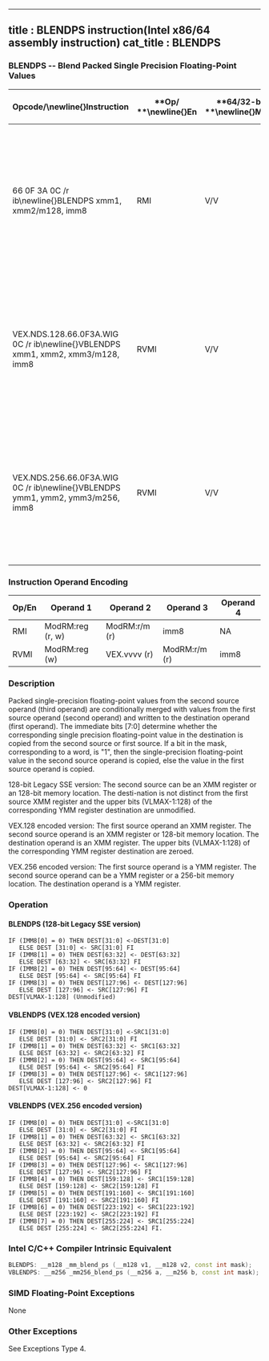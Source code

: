 ----------------------------
title : BLENDPS instruction(Intel x86/64 assembly instruction)
cat_title : BLENDPS
----------------------------
### BLENDPS -- Blend Packed Single Precision Floating-Point Values


|**Opcode/**\newline{}**Instruction**|**Op/ **\newline{}**En**|**64/32-bit **\newline{}**Mode**|**CPUID **\newline{}**Feature **\newline{}**Flag**|**Description**|
|------------------------------------|------------------------|--------------------------------|--------------------------------------------------|---------------|
|66 0F 3A 0C /r ib\newline{}BLENDPS xmm1, xmm2/m128, imm8|RMI|V/V|SSE4_1|Select packed single precision floating-point values from xmm1 and xmm2/m128 from mask specified in imm8 and store the values into xmm1.|
|VEX.NDS.128.66.0F3A.WIG 0C /r ib\newline{}VBLENDPS xmm1, xmm2, xmm3/m128, imm8|RVMI|V/V|AVX|Select packed single-precision floating-point values from xmm2 and xmm3/m128 from mask in imm8 and store the values in xmm1.|
|VEX.NDS.256.66.0F3A.WIG 0C /r ib\newline{}VBLENDPS ymm1, ymm2, ymm3/m256, imm8|RVMI|V/V|AVX|Select packed single-precision floating-point values from ymm2 and ymm3/m256 from mask in imm8 and store the values in ymm1.|
### Instruction Operand Encoding


|Op/En|Operand 1|Operand 2|Operand 3|Operand 4|
|-----|---------|---------|---------|---------|
|RMI|ModRM:reg (r, w)|ModRM:r/m (r)|imm8|NA|
|RVMI|ModRM:reg (w)|VEX.vvvv (r)|ModRM:r/m (r)|imm8|
### Description


Packed single-precision floating-point values from the second source operand (third operand) are conditionally merged with values from the first source operand (second operand) and written to the destination operand (first operand). The immediate bits [7:0] determine whether the corresponding single precision floating-point value in the destination is copied from the second source or first source. If a bit in the mask, corresponding to a word, is "1", then the single-precision floating-point value in the second source operand is copied, else the value in the first source operand is copied.

128-bit Legacy SSE version: The second source can be an XMM register or an 128-bit memory location. The desti-nation is not distinct from the first source XMM register and the upper bits (VLMAX-1:128) of the corresponding YMM register destination are unmodified.

VEX.128 encoded version: The first source operand an XMM register. The second source operand is an XMM register or 128-bit memory location. The destination operand is an XMM register. The upper bits (VLMAX-1:128) of the corresponding YMM register destination are zeroed.

VEX.256 encoded version: The first source operand is a YMM register. The second source operand can be a YMM register or a 256-bit memory location. The destination operand is a YMM register. 


### Operation
#### BLENDPS (128-bit Legacy SSE version)
```info-verb
IF (IMM8[0] = 0) THEN DEST[31:0] <- DEST[31:0]
   ELSE DEST [31:0]  <- SRC[31:0] FI
IF (IMM8[1] = 0) THEN DEST[63:32] <-  DEST[63:32]
   ELSE DEST [63:32]  <- SRC[63:32] FI
IF (IMM8[2] = 0) THEN DEST[95:64]  <- DEST[95:64]
   ELSE DEST [95:64] <-  SRC[95:64] FI
IF (IMM8[3] = 0) THEN DEST[127:96] <-  DEST[127:96]
   ELSE DEST [127:96] <-  SRC[127:96] FI
DEST[VLMAX-1:128] (Unmodified)
```
#### VBLENDPS (VEX.128 encoded version)
```info-verb
IF (IMM8[0] = 0) THEN DEST[31:0]  <-SRC1[31:0]
   ELSE DEST [31:0]  <- SRC2[31:0] FI
IF (IMM8[1] = 0) THEN DEST[63:32] <-  SRC1[63:32]
   ELSE DEST [63:32] <-  SRC2[63:32] FI
IF (IMM8[2] = 0) THEN DEST[95:64]  <- SRC1[95:64]
   ELSE DEST [95:64] <-  SRC2[95:64] FI
IF (IMM8[3] = 0) THEN DEST[127:96]  <- SRC1[127:96]
   ELSE DEST [127:96] <-  SRC2[127:96] FI
DEST[VLMAX-1:128]  <- 0
```
#### VBLENDPS (VEX.256 encoded version)
```info-verb
IF (IMM8[0] = 0) THEN DEST[31:0]  <-SRC1[31:0]
   ELSE DEST [31:0] <-  SRC2[31:0] FI
IF (IMM8[1] = 0) THEN DEST[63:32] <-  SRC1[63:32]
   ELSE DEST [63:32] <-  SRC2[63:32] FI
IF (IMM8[2] = 0) THEN DEST[95:64]  <- SRC1[95:64]
   ELSE DEST [95:64] <-  SRC2[95:64] FI
IF (IMM8[3] = 0) THEN DEST[127:96]  <- SRC1[127:96]
   ELSE DEST [127:96]  <- SRC2[127:96] FI
IF (IMM8[4] = 0) THEN DEST[159:128] <-  SRC1[159:128]
   ELSE DEST [159:128] <-  SRC2[159:128] FI
IF (IMM8[5] = 0) THEN DEST[191:160]  <- SRC1[191:160]
   ELSE DEST [191:160]  <- SRC2[191:160] FI
IF (IMM8[6] = 0) THEN DEST[223:192]  <- SRC1[223:192]
   ELSE DEST [223:192]  <- SRC2[223:192] FI
IF (IMM8[7] = 0) THEN DEST[255:224] <-  SRC1[255:224]
   ELSE DEST [255:224] <-  SRC2[255:224] FI.
```

### Intel C/C++ Compiler Intrinsic Equivalent

```cpp
BLENDPS: __m128 _mm_blend_ps (__m128 v1, __m128 v2, const int mask);
VBLENDPS: __m256 _mm256_blend_ps (__m256 a, __m256 b, const int mask);
```
### SIMD Floating-Point Exceptions


None

### Other Exceptions


See Exceptions Type 4.

